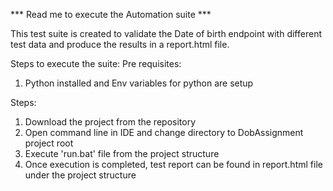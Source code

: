 *** Read me to execute the Automation suite ***

This test suite is created to validate the Date of birth endpoint with different test data and produce the results in a report.html file.

Steps to execute the suite:
Pre requisites:
1. Python installed and Env variables for python are setup

Steps:
1. Download the project from the repository
2. Open command line in IDE and change directory to DobAssignment project root
3. Execute 'run.bat' file from the project structure
4. Once execution is completed, test report can be found in report.html file under the project structure
